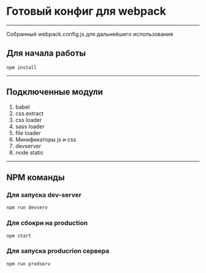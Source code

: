 # Готовый конфиг для webpack  
___
Собранный webpack.config.js для дальнейшего использования  
## Для начала работы  
`npm install`  
___
## Подключенные модули  
1. babel
2. css.extract
3. css loader
4. sass loader
5. file loader
6. Минификаторы js и css
7. devserver
8. node static
___
## NPM команды  
### Для запуска dev-server  
`npm run devserv`  
### Для сбокри на production  
`npm start`
### Для запуска producrion сервера  
`npm run prodserv`

